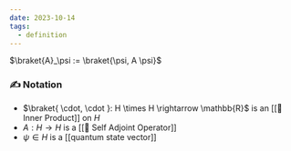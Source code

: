```yaml
---
date: 2023-10-14
tags:
  - definition
---
```

$\braket{A}_\psi  := \braket{\psi, A \psi}$
### ✍️ Notation
- $\braket{ \cdot, \cdot }: H \times H \rightarrow \mathbb{R}$ is an [[📘 Inner Product]] on $H$
- $A: H \rightarrow H$ is a [[📘 Self Adjoint Operator]]
- $\psi \in H$ is a [[quantum state vector]]